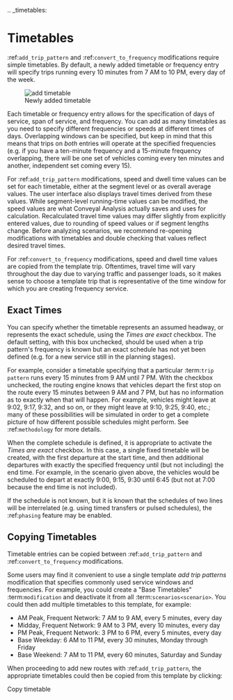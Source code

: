 .. _timetables:
# Timetables

:ref:`add_trip_pattern` and :ref:`convert_to_frequency` modifications require simple timetables. By default, a newly added timetable or frequency entry will specify trips running every 10 minutes from 7 AM to 10 PM, every day of the week.

<figure>
  <img src="../img/new-timetable.png" alt="add timetable" />
  <figcaption>Newly added timetable</figcaption>
</figure>

Each timetable or frequency entry allows for the specification of days of service, span of service, and frequency. You can add as many timetables as you need to specify different frequencies or speeds at different times of days. Overlapping windows can be specified, but keep in mind that this means that trips on _both_ entries will operate at the specified frequencies (e.g. if you have a ten-minute frequency and a 15-minute frequency overlapping, there will be one set of vehicles coming every ten minutes and another, independent set coming every 15).

For :ref:`add_trip_pattern` modifications, speed and dwell time values can be set for each timetable, either at the segment level or as overall average values. 
The user interface also displays travel times derived from these values. While segment-level running-time values can be modified, the speed values are what Conveyal Analysis actually saves and uses for calculation. Recalculated travel time values may differ slightly from explicitly entered values, due to rounding of speed values or if segment lengths change. Before analyzing scenarios, we recommend re-opening modifications with timetables and double checking that values reflect desired travel times.

For :ref:`convert_to_frequency` modifications, speed and dwell time values are copied from the template trip. Oftentimes, travel time will vary throughout the day due to varying traffic and passenger loads, so it makes sense to choose a template trip that is representative of the time window for which you are creating frequency service.

## Exact Times

You can specify whether the timetable represents an assumed headway, or represents the exact schedule, using the *Times are exact* checkbox. The default setting, with this box unchecked, should be used when a trip pattern's frequency is known but an exact schedule has not yet been defined (e.g. for a new service still in the planning stages). 

For example, consider a timetable specifying that a particular :term:`trip pattern` runs every 15 minutes from 9 AM until 7 PM. With the checkbox unchecked, the routing engine knows that vehicles depart the first stop on the route every 15 minutes between 9 AM and 7 PM, but has no information as to exactly when that will happen. For example, vehicles might leave at 9:02, 9:17, 9:32, and so on, or they might leave at 9:10, 9:25, 9:40, etc.; many of these possibilities will be simulated in order to get a complete picture of how different possible schedules might perform. See :ref:`methodology` for more details.

When the complete schedule is defined, it is appropriate to activate the *Times are exact* checkbox. In this case, a single fixed timetable will be created, with the first departure at the start time, and then additional departures with exactly the specified frequency until (but not including) the end time. For example, in the scenario given above, the vehicles would be scheduled to depart at exactly 9:00, 9:15, 9:30 until 6:45 (but not at 7:00 because the end time is not included). 

If the schedule is not known, but it is known that the schedules of two lines will be interrelated (e.g. using timed transfers or pulsed schedules), the :ref:`phasing` feature may be enabled.

## Copying Timetables

Timetable entries can be copied between :ref:`add_trip_pattern` and :ref:`convert_to_frequency` modifications.

Some users may find it convenient to use a single template *add trip patterns* modification that specifies commonly used service windows and frequencies.  For example, you could create a "Base Timetables" :term:`modification` and deactivate it from all :term:`scenarios<scenario>`. You could then add multiple timetables to this template, for example: 

* AM Peak, Frequent Network: 7 AM to 9 AM, every 5 minutes, every day
* Midday, Frequent Network: 9 AM to 3 PM, every 10 minutes, every day
* PM Peak, Frequent Network: 3 PM to 6 PM, every 5 minutes, every day
* Base Weekday: 6 AM to 11 PM, every 30 minutes, Monday through Friday
* Base Weekend: 7 AM to 11 PM, every 60 minutes, Saturday and Sunday

When proceeding to add new routes with :ref:`add_trip_pattern`, the appropriate timetables could then be copied from this template by clicking:

<span class="btn btn-success"><i class="fa fa-plus"></i> Copy timetable</span>

